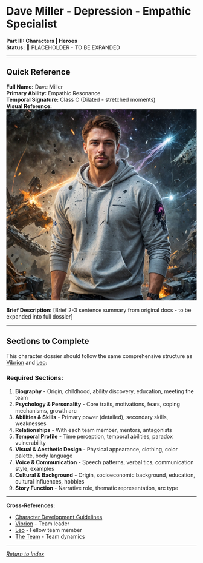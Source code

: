# Dave Miller - Depression - Empathic Specialist

**Part III: Characters | Heroes**  
**Status:** 📝 PLACEHOLDER - TO BE EXPANDED

---

## Quick Reference

**Full Name:** Dave Miller  
**Primary Ability:** Empathic Resonance  
**Temporal Signature:** Class C (Dilated - stretched moments)  
**Visual Reference:** ![Dave Miller](../../../assets/character_portraits/Dave_Miller.jpg)

**Brief Description:**
[Brief 2-3 sentence summary from original docs - to be expanded into full dossier]

---

## Sections to Complete

This character dossier should follow the same comprehensive structure as [Vibrion](Vibrion.md) and [Leo](Leo.md):

### Required Sections:
1. **Biography** - Origin, childhood, ability discovery, education, meeting the team
2. **Psychology & Personality** - Core traits, motivations, fears, coping mechanisms, growth arc
3. **Abilities & Skills** - Primary power (detailed), secondary skills, weaknesses
4. **Relationships** - With each team member, mentors, antagonists
5. **Temporal Profile** - Time perception, temporal abilities, paradox vulnerability
6. **Visual & Aesthetic Design** - Physical appearance, clothing, color palette, body language
7. **Voice & Communication** - Speech patterns, verbal tics, communication style, examples
8. **Cultural & Background** - Origin, socioeconomic background, education, cultural influences, hobbies
9. **Story Function** - Narrative role, thematic representation, arc type

---

**Cross-References:**
- [Character Development Guidelines](../../../.cursor/rules/character-development.mdc)
- [Vibrion](Vibrion.md) - Team leader
- [Leo](Leo.md) - Fellow team member
- [The Team](../../05_Factions/TheTeam.md) - Team dynamics

---

*[Return to Index](../../00_INDEX.md)*
